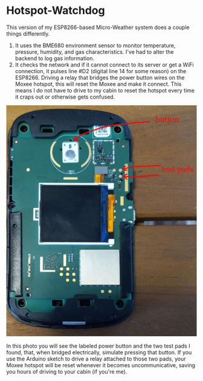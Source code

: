# Hotspot-Watchdog

This version of my ESP8266-based Micro-Weather system does a couple things differently.

1. It uses the BME680 environment sensor to monitor temperature, pressure, humidity, and gas characteristics. I've had to alter the backend to log gas information.
2. It checks the network and if it cannot connect to its server or get a WiFi connection, it pulses line #D2 (digital line 14 for some reason) on the ESP8266.   Driving a relay that bridges the power button wires on the Moxee hotspot, this will reset the Moxee and make it connect.  This means I do not have to drive to my cabin to reset the hotspot every time it craps out or otherwise gets confused.


![alt text](moxee_inside_600.jpg?raw=true)

In this photo you will see the labeled power button and the two test pads I found, that, when bridged electrically, simulate pressing that button. If you use the Arduino sketch to drive a relay attached to those two pads, your Moxee hotspot will be reset whenever it becomes uncommunicative, saving you hours of driving to your cabin (if you're me).
